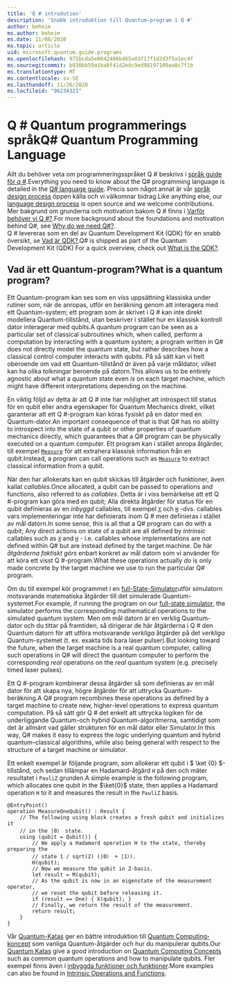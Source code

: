```yaml
---
title: 'Q # introdution'
description: 'Snabb introduktion till Quantum-program i Q #'
author: beheim
ms.author: beheim
ms.date: 11/08/2020
ms.topic: article
uid: microsoft.quantum.guide.programs
ms.openlocfilehash: 975bcda5e0042406b465a83f17f1d2d3f5a1ec4f
ms.sourcegitcommit: b930bb59a1ba8f41d2edc9ed98197109aa8c7f1b
ms.translationtype: MT
ms.contentlocale: sv-SE
ms.lasthandoff: 11/26/2020
ms.locfileid: "96234321"
---
```

# <a name="q-quantum-programming-language"></a><span data-ttu-id="99bda-103">Q # Quantum programmerings språk</span><span class="sxs-lookup"><span data-stu-id="99bda-103">Q# Quantum Programming Language</span></span>

<span data-ttu-id="99bda-104">Allt du behöver veta om programmeringsspråket Q # beskrivs i [språk guide för q #](xref:microsoft.quantum.qsharp.index).</span><span class="sxs-lookup"><span data-stu-id="99bda-104">Everything you need to know about the Q# programming language is detailed in the [Q# language guide](xref:microsoft.quantum.qsharp.index).</span></span> <span data-ttu-id="99bda-105">Precis som något annat är vår [språk design process](https://github.com/microsoft/qsharp-language#q-language-and-core-libraries-design) öppen källa och vi välkomnar bidrag.</span><span class="sxs-lookup"><span data-stu-id="99bda-105">Like anything else, our [language design process](https://github.com/microsoft/qsharp-language#q-language-and-core-libraries-design) is open source and we welcome contributions.</span></span>
<span data-ttu-id="99bda-106">Mer bakgrund om grunderna och motivation bakom Q # finns i [Varför behöver vi Q #?](https://devblogs.microsoft.com/qsharp/why-do-we-need-q/).</span><span class="sxs-lookup"><span data-stu-id="99bda-106">For more background about the foundations and motivation behind Q#, see [Why do we need Q#?](https://devblogs.microsoft.com/qsharp/why-do-we-need-q/).</span></span>  
<span data-ttu-id="99bda-107">Q # levereras som en del av Quantum Development Kit (QDK) för en snabb översikt, se [Vad är QDK?](xref:microsoft.quantum.overview.q-sharp).</span><span class="sxs-lookup"><span data-stu-id="99bda-107">Q# is shipped as part of the Quantum Development Kit (QDK) For a quick overview, check out [What is the QDK?](xref:microsoft.quantum.overview.q-sharp).</span></span> 

## <a name="what-is-a-quantum-program"></a><span data-ttu-id="99bda-108">Vad är ett Quantum-program?</span><span class="sxs-lookup"><span data-stu-id="99bda-108">What is a quantum program?</span></span>

<span data-ttu-id="99bda-109">Ett Quantum-program kan ses som en viss uppsättning klassiska under rutiner som, när de anropas, utför en beräkning genom att interagera med ett Quantum-system; ett program som är skrivet i Q # kan inte direkt modellera Quantum-tillstånd, utan beskriver i stället hur en klassisk kontroll dator interagerar med qubits.</span><span class="sxs-lookup"><span data-stu-id="99bda-109">A quantum program can be seen as a particular set of classical subroutines which, when called, perform a computation by interacting with a quantum system; a program written in Q# does not directly model the quantum state, but rather describes how a classical control computer interacts with qubits.</span></span>
<span data-ttu-id="99bda-110">På så sätt kan vi helt oberoende om vad ett Quantum-tillstånd *är* även på varje måldator, vilket kan ha olika tolkningar beroende på datorn.</span><span class="sxs-lookup"><span data-stu-id="99bda-110">This allows us to be entirely agnostic about what a quantum state even *is* on each target machine, which might have different interpretations depending on the machine.</span></span> 

<span data-ttu-id="99bda-111">En viktig följd av detta är att Q # inte har möjlighet att introspect till status för en qubit eller andra egenskaper för Quantum Mechanics direkt, vilket garanterar att ett Q #-program kan köras fysiskt på en dator med en Quantum-dator.</span><span class="sxs-lookup"><span data-stu-id="99bda-111">An important consequence of that is that Q# has no ability to introspect into the state of a qubit or other properties of quantum mechanics directly, which guarantees that a Q# program can be physically executed on a quantum computer.</span></span>
<span data-ttu-id="99bda-112">Ett program kan i stället anropa åtgärder, till exempel [`Measure`](xref:Microsoft.Quantum.Intrinsic.Measure) för att extrahera klassisk information från en qubit.</span><span class="sxs-lookup"><span data-stu-id="99bda-112">Instead, a program can call operations such as [`Measure`](xref:Microsoft.Quantum.Intrinsic.Measure) to extract classical information from a qubit.</span></span>

<span data-ttu-id="99bda-113">När den har allokerats kan en qubit skickas till åtgärder och funktioner, även kallat *callables*.</span><span class="sxs-lookup"><span data-stu-id="99bda-113">Once allocated, a qubit can be passed to operations and functions, also referred to as *callables*.</span></span> <span data-ttu-id="99bda-114">Detta är i viss bemärkelse att ett Q #-program kan göra med en qubit; Alla direkta åtgärder för status för en qubit definieras av en *inbyggd* callables, till exempel [`X`](xref:Microsoft.Quantum.Intrinsic.X) och [`H`](xref:Microsoft.Quantum.Intrinsic.H) -dvs. callables vars implementeringar inte har definierats inom Q # men definieras i stället av mål datorn.</span><span class="sxs-lookup"><span data-stu-id="99bda-114">In some sense, this is all that a Q# program can do with a qubit; Any direct actions on state of a qubit are all defined by *intrinsic* callables such as [`X`](xref:Microsoft.Quantum.Intrinsic.X) and [`H`](xref:Microsoft.Quantum.Intrinsic.H) - i.e. callables whose implementations are not defined within Q# but are instead defined by the target machine.</span></span> <span data-ttu-id="99bda-115">De här *åtgärderna faktiskt görs* enbart konkret av mål datorn som vi använder för att köra ett visst Q #-program.</span><span class="sxs-lookup"><span data-stu-id="99bda-115">What these operations actually *do* is only made concrete by the target machine we use to run the particular Q# program.</span></span>

<span data-ttu-id="99bda-116">Om du till exempel kör programmet i en [full-State-Simulator](xref:microsoft.quantum.machines.full-state-simulator)utför simulatorn motsvarande matematiska åtgärder till det simulerade Quantum-systemet.</span><span class="sxs-lookup"><span data-stu-id="99bda-116">For example, if running the program on our [full-state simulator](xref:microsoft.quantum.machines.full-state-simulator), the simulator performs the corresponding mathematical operations to the simulated quantum system.</span></span>
<span data-ttu-id="99bda-117">Men om mål datorn är en verklig Quantum-dator och du tittar på framtiden, så dirigerar de här åtgärderna i Q # den Quantum datorn för att utföra motsvarande *verkliga* åtgärder på det *verkliga* Quantum-systemet (t. ex. exakta tids bara laser pulser).</span><span class="sxs-lookup"><span data-stu-id="99bda-117">But looking toward the future, when the target machine is a real quantum computer, calling such operations in Q# will direct the quantum computer to perform the corresponding *real* operations on the *real* quantum system (e.g. precisely timed laser pulses).</span></span>

<span data-ttu-id="99bda-118">Ett Q #-program kombinerar dessa åtgärder så som definieras av en mål dator för att skapa nya, högre åtgärder för att uttrycka Quantum-beräkning.</span><span class="sxs-lookup"><span data-stu-id="99bda-118">A Q# program recombines these operations as defined by a target machine to create new, higher-level operations to express quantum computation.</span></span>
<span data-ttu-id="99bda-119">På så sätt gör Q # det enkelt att uttrycka logiken för de underliggande Quantum-och hybrid Quantum-algoritmerna, samtidigt som det är allmänt vad gäller strukturen för en mål dator eller Simulator.</span><span class="sxs-lookup"><span data-stu-id="99bda-119">In this way, Q# makes it easy to express the logic underlying quantum and hybrid quantum–classical algorithms, while also being general with respect to the structure of a target machine or simulator.</span></span>

<span data-ttu-id="99bda-120">Ett enkelt exempel är följande program, som allokerar ett qubit i $ \ket {0} $-tillstånd, och sedan tillämpar en Hadamard-åtgärd `H` på den och mäter resultatet i `PauliZ` grunden.</span><span class="sxs-lookup"><span data-stu-id="99bda-120">A simple example is the following program, which allocates one qubit in the $\ket{0}$ state, then applies a Hadamard operation `H` to it and measures the result in the `PauliZ` basis.</span></span>

```qsharp
@EntryPoint()
operation MeasureOneQubit() : Result {
    // The following using block creates a fresh qubit and initializes it
    // in the |0〉 state.
    using (qubit = Qubit()) {
        // We apply a Hadamard operation H to the state, thereby preparing the
        // state 1 / sqrt(2) (|0〉 + |1〉).
        H(qubit);
        // Now we measure the qubit in Z-basis.
        let result = M(qubit);
        // As the qubit is now in an eigenstate of the measurement operator,
        // we reset the qubit before releasing it.
        if (result == One) { X(qubit); }
        // Finally, we return the result of the measurement.
        return result;
    }
}
```

<span data-ttu-id="99bda-121">Vår [Quantum-Katas](https://github.com/microsoft/QuantumKatas#introduction) ger en bättre introduktion till [Quantum Computing-koncept](https://github.com/microsoft/QuantumKatas#quantum-computing-concepts-qubits-and-gates) som vanliga Quantum-åtgärder och hur du manipulerar qubits.</span><span class="sxs-lookup"><span data-stu-id="99bda-121">Our [Quantum Katas](https://github.com/microsoft/QuantumKatas#introduction) give a good introduction on [Quantum Computing Concepts](https://github.com/microsoft/QuantumKatas#quantum-computing-concepts-qubits-and-gates) such as common quantum operations and how to manipulate qubits.</span></span> <span data-ttu-id="99bda-122">Fler exempel finns även i [inbyggda funktioner och funktioner](xref:microsoft.quantum.libraries.standard.prelude).</span><span class="sxs-lookup"><span data-stu-id="99bda-122">More examples can also be found in [Intrinsic Operations and Functions](xref:microsoft.quantum.libraries.standard.prelude).</span></span>



